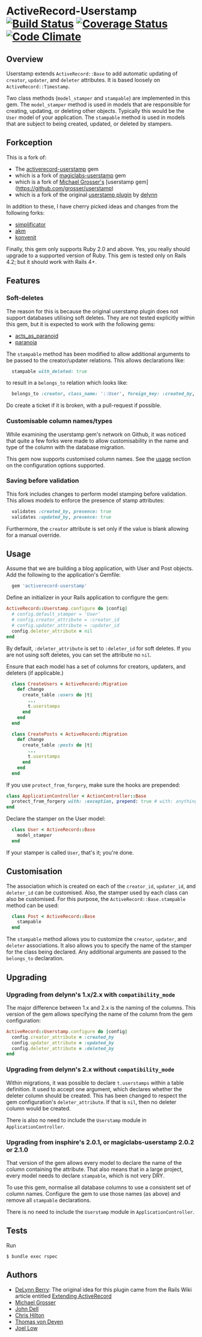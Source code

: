 # ActiveRecord-Userstamp [![Build Status](https://travis-ci.org/lowjoel/activerecord-userstamp.svg)](https://travis-ci.org/lowjoel/activerecord-userstamp) [![Coverage Status](https://coveralls.io/repos/lowjoel/activerecord-userstamp/badge.svg?branch=master&service=github)](https://coveralls.io/github/lowjoel/activerecord-userstamp?branch=master) [![Code Climate](https://codeclimate.com/github/lowjoel/activerecord-userstamp/badges/gpa.svg)](https://codeclimate.com/github/lowjoel/activerecord-userstamp)

## Overview

Userstamp extends `ActiveRecord::Base` to add automatic updating of `creator`, `updater`, and 
`deleter` attributes. It is based loosely on `ActiveRecord::Timestamp`.

Two class methods (`model_stamper` and `stampable`) are implemented in this gem. The `model_stamper`
method is used in models that are responsible for creating, updating, or deleting other objects.
Typically this would be the `User` model of your application. The `stampable` method is used in 
models that are subject to being created, updated, or deleted by stampers.

## Forkception

This is a fork of:
 - The [activerecord-userstamp](https://github.com/lowjoel/activerecord-userstamp) gem
 - which is a fork of [magiclabs-userstamp](https://github.com/magiclabs/userstamp) gem
 - which is a fork of [Michael Grosser's](https://github.com/grosser)
   [userstamp gem] (https://github.com/grosser/userstamp) 
 - which is a fork of the original [userstamp plugin](https://github.com/delynn/userstamp) by
   [delynn](https://github.com/delynn)

In addition to these, I have cherry picked ideas and changes from the following forks:

 - [simplificator](https://github.com/simplificator/userstamp)
 - [akm](https://github.com/akm/magic_userstamp)
 - [konvenit](https://github.com/konvenit/userstamp)

Finally, this gem only supports Ruby 2.0 and above. Yes, you really should upgrade to a supported
version of Ruby. This gem is tested only on Rails 4.2; but it should work with Rails 4+.

## Features
### Soft-deletes
The reason for this is because the original userstamp plugin does not support databases utilising
soft deletes. They are not tested explicitly within this gem, but it is expected to work with the
following gems:

 - [acts_as_paranoid](https://github.com/ActsAsParanoid/acts_as_paranoid)
 - [paranoia](https://github.com/radar/paranoia)

The `stampable` method has been modified to allow additional arguments to be passed to the 
creator/updater relations. This allows declarations like:

```ruby
  stampable with_deleted: true
```

to result in a `belongs_to` relation which looks like:

```ruby
  belongs_to :creator, class_name: '::User', foreign_key: :created_by, with_deleted: true
```

Do create a ticket if it is broken, with a pull-request if possible.  

### Customisable column names/types
While examining the userstamp gem's network on Github, it was noticed that quite a few forks were
made to allow customisability in the name and type of the column with the database migration.

This gem now supports customised column names. See the [usage](#usage) section on the
configuration options supported.

### Saving before validation
This fork includes changes to perform model stamping before validation. This allows models to
enforce the presence of stamp attributes:

```ruby
  validates :created_by, presence: true
  validates :updated_by, presence: true
```

Furthermore, the `creator` attribute is set only if the value is blank allowing for a manual
override.

## Usage
Assume that we are building a blog application, with User and Post objects. Add the following 
to the application's Gemfile:

```ruby
  gem 'activerecord-userstamp'
```

Define an initializer in your Rails application to configure the gem:

```ruby
ActiveRecord::Userstamp.configure do |config|
  # config.default_stamper = 'User'
  # config.creator_attribute = :creator_id
  # config.updater_attribute = :updater_id
  config.deleter_attribute = nil
end
```

By default, `:deleter_attribute` is set to `:deleter_id` for soft deletes. If you are not using
soft deletes, you can set the attribute no `nil`.

Ensure that each model has a set of columns for creators, updaters, and deleters (if applicable.)

```ruby
  class CreateUsers < ActiveRecord::Migration
    def change
      create_table :users do |t|
        ...
        t.userstamps
      end
    end
  end

  class CreatePosts < ActiveRecord::Migration
    def change
      create_table :posts do |t|
        ...
        t.userstamps
      end
    end
  end
```

If you use `protect_from_forgery`, make sure the hooks are prepended:

```ruby
class ApplicationController < ActionController::Base
  protect_from_forgery with: :exception, prepend: true # with: anything will do, note `prepend: true`!
end
```

Declare the stamper on the User model:

```ruby
  class User < ActiveRecord::Base
    model_stamper
  end
```

If your stamper is called `User`, that's it; you're done.

## Customisation
The association which is created on each of the `creator_id`, `updater_id`, and `deleter_id` can
be customised. Also, the stamper used by each class can also be customised. For this purpose, the
 `ActiveRecord::Base.stampable` method can be used:

```ruby
  class Post < ActiveRecord::Base
    stampable
  end
```

The `stampable` method allows you to customize the `creator`, `updater`, and `deleter` associations.
It also allows you to specify the name of the stamper for the class being declared. Any additional
arguments are passed to the `belongs_to` declaration.

## Upgrading
### Upgrading from delynn's 1.x/2.x with `compatibility_mode`
The major difference between 1.x and 2.x is the naming of the columns. This version of the gem 
allows specifying the name of the column from the gem configuration:

```ruby
ActiveRecord::Userstamp.configure do |config|
  config.creator_attribute = :created_by
  config.updater_attribute = :updated_by
  config.deleter_attribute = :deleted_by
end
```

### Upgrading from delynn's 2.x without `compatibility_mode`
Within migrations, it was possible to declare `t.userstamps` within a table definition. It used
to accept one argument, which declares whether the deleter column should be created. This has
been changed to respect the gem configuration's `deleter_attribute`. If that is `nil`, then no
deleter column would be created.

There is also no need to include the `Userstamp` module in `ApplicationController`.

### Upgrading from insphire's 2.0.1, or magiclabs-userstamp 2.0.2 or 2.1.0

That version of the gem allows every model to declare the name of the column containing the
attribute. That also means that in a large project, every model needs to declare `stampable`,
which is not very DRY.

To use this gem, normalise all database columns to use a consistent set of column names.
Configure the gem to use those names (as above) and remove all `stampable` declarations.

There is no need to include the `Userstamp` module in `ApplicationController`.

## Tests
Run

    $ bundle exec rspec

## Authors
 - [DeLynn Berry](http://delynnberry.com/): The original idea for this plugin came from the Rails
   Wiki article entitled
   [Extending ActiveRecord](http://wiki.rubyonrails.com/rails/pages/ExtendingActiveRecordExample)
 - [Michael Grosser](http://pragmatig.com)
 - [John Dell](http://blog.spovich.com/)
 - [Chris Hilton](https://github.com/chrismhilton)
 - [Thomas von Deyen](https://github.com/tvdeyen)
 - [Joel Low](http://joelsplace.sg)
